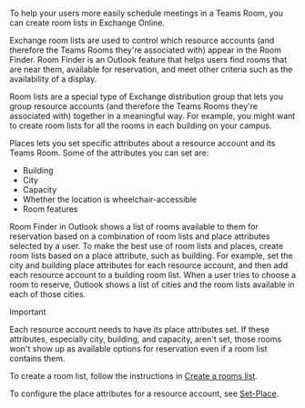 
To help your users more easily schedule meetings in a Teams Room, you can create room lists in Exchange Online. 

Exchange room lists are used to control which resource accounts (and therefore the Teams Rooms they're associated with) appear in the Room Finder. Room Finder is an Outlook feature that helps users find rooms that are near them, available for reservation, and meet other criteria such as the availability of a display.

Room lists are a special type of Exchange distribution group that lets you group resource accounts (and therefore the Teams Rooms they're associated with) together in a meaningful way. For example, you might want to create room lists for all the rooms in each building on your campus.

Places lets you set specific attributes about a resource account and its Teams Room. Some of the attributes you can set are:

- Building
- City
- Capacity
- Whether the location is wheelchair-accessible
- Room features

Room Finder in Outlook shows a list of rooms available to them for reservation based on a combination of room lists and place attributes selected by a user. To make the best use of room lists and places, create room lists based on a place attribute, such as building. For example, set the city and building place attributes for each resource account, and then add each resource account to a building room list. When a user tries to choose a room to reserve, Outlook shows a list of cities and the room lists available in each of those cities.

> [!IMPORTANT]
> Each resource account needs to have its place attributes set. If these attributes, especially city, building, and capacity, aren't set, those rooms won't show up as available options for reservation even if a room list contains them.

To create a room list, follow the instructions in [Create a rooms list](/exchange/recipients/room-mailboxes?view=exchserver-2019&preserve-view=true#create-a-room-list).

To configure the place attributes for a resource account, see [Set-Place](/powershell/module/exchange/set-place).
